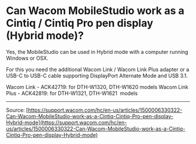 # Can Wacom MobileStudio work as a Cintiq / Cintiq Pro pen display (Hybrid mode)?

Yes, the MobileStudio can be used in Hybrid mode with a computer running Windows or OSX.


For this you need the additional Wacom Link / Wacom Link Plus adapter or a USB-C to USB-C cable supporting DisplayPort Alternate Mode and USB 3.1.

Wacom Link - ACK42719: for DTH-W1320, DTH-W1620 models
Wacom Link Plus - ACK42819: for DTH-W1321, DTH-W1621  models

---
Source: [https://support.wacom.com/hc/en-us/articles/1500006330322-Can-Wacom-MobileStudio-work-as-a-Cintiq-Cintiq-Pro-pen-display-Hybrid-mode](https://support.wacom.com/hc/en-us/articles/1500006330322-Can-Wacom-MobileStudio-work-as-a-Cintiq-Cintiq-Pro-pen-display-Hybrid-mode)
